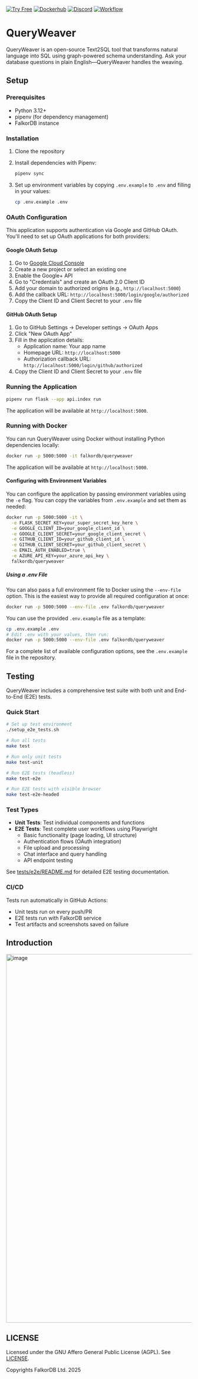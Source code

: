 [![Try Free](https://img.shields.io/badge/Try%20Free-FalkorDB%20Cloud-FF8101?labelColor=FDE900&link=https://app.falkordb.cloud)](https://app.falkordb.cloud)
[![Dockerhub](https://img.shields.io/docker/pulls/falkordb/queryweaver?label=Docker)](https://hub.docker.com/r/falkordb/queryweaver/)
[![Discord](https://img.shields.io/discord/1146782921294884966?style=flat-square)](https://discord.com/invite/6M4QwDXn2w)
[![Workflow](https://github.com/FalkorDB/QueryWeaver/actions/workflows/pylint.yml/badge.svg?branch=main)](https://github.com/FalkorDB/QueryWeaver/actions/workflows/pylint.yml)

# QueryWeaver

QueryWeaver is an open-source Text2SQL tool that transforms natural language into SQL using graph-powered schema understanding. Ask your database questions in plain English—QueryWeaver handles the weaving.

## Setup

### Prerequisites

- Python 3.12+
- pipenv (for dependency management)
- FalkorDB instance

### Installation

1. Clone the repository
2. Install dependencies with Pipenv:
   ```bash
   pipenv sync
   ```

3. Set up environment variables by copying `.env.example` to `.env` and filling in your values:
   ```bash
   cp .env.example .env
   ```

### OAuth Configuration

This application supports authentication via Google and GitHub OAuth. You'll need to set up OAuth applications for both providers:

#### Google OAuth Setup

1. Go to [Google Cloud Console](https://console.developers.google.com/)
2. Create a new project or select an existing one
3. Enable the Google+ API
4. Go to "Credentials" and create an OAuth 2.0 Client ID
5. Add your domain to authorized origins (e.g., `http://localhost:5000`)
6. Add the callback URL: `http://localhost:5000/login/google/authorized`
7. Copy the Client ID and Client Secret to your `.env` file

#### GitHub OAuth Setup

1. Go to GitHub Settings → Developer settings → OAuth Apps
2. Click "New OAuth App"
3. Fill in the application details:
   - Application name: Your app name
   - Homepage URL: `http://localhost:5000`
   - Authorization callback URL: `http://localhost:5000/login/github/authorized`
4. Copy the Client ID and Client Secret to your `.env` file

### Running the Application

```bash
pipenv run flask --app api.index run
```

The application will be available at `http://localhost:5000`.

### Running with Docker

You can run QueryWeaver using Docker without installing Python dependencies locally:

```bash
docker run -p 5000:5000 -it falkordb/queryweaver
```

The application will be available at `http://localhost:5000`.

#### Configuring with Environment Variables

You can configure the application by passing environment variables using the `-e` flag. You can copy the variables from `.env.example` and set them as needed:

```bash
docker run -p 5000:5000 -it \
  -e FLASK_SECRET_KEY=your_super_secret_key_here \
  -e GOOGLE_CLIENT_ID=your_google_client_id \
  -e GOOGLE_CLIENT_SECRET=your_google_client_secret \
  -e GITHUB_CLIENT_ID=your_github_client_id \
  -e GITHUB_CLIENT_SECRET=your_github_client_secret \
  -e EMAIL_AUTH_ENABLED=true \
  -e AZURE_API_KEY=your_azure_api_key \
  falkordb/queryweaver
```

##### Using a .env File

You can also pass a full environment file to Docker using the `--env-file` option. This is the easiest way to provide all required configuration at once:

```bash
docker run -p 5000:5000 --env-file .env falkordb/queryweaver
```

You can use the provided `.env.example` file as a template:

```bash
cp .env.example .env
# Edit .env with your values, then run:
docker run -p 5000:5000 --env-file .env falkordb/queryweaver
```

For a complete list of available configuration options, see the `.env.example` file in the repository.

## Testing

QueryWeaver includes a comprehensive test suite with both unit and End-to-End (E2E) tests.

### Quick Start

```bash
# Set up test environment
./setup_e2e_tests.sh

# Run all tests
make test

# Run only unit tests
make test-unit

# Run E2E tests (headless)
make test-e2e

# Run E2E tests with visible browser
make test-e2e-headed
```

### Test Types

- **Unit Tests**: Test individual components and functions
- **E2E Tests**: Test complete user workflows using Playwright
  - Basic functionality (page loading, UI structure)
  - Authentication flows (OAuth integration)
  - File upload and processing
  - Chat interface and query handling
  - API endpoint testing

See [tests/e2e/README.md](tests/e2e/README.md) for detailed E2E testing documentation.

### CI/CD

Tests run automatically in GitHub Actions:
- Unit tests run on every push/PR
- E2E tests run with FalkorDB service
- Test artifacts and screenshots saved on failure

## Introduction

<img width="1863" height="996" alt="image" src="https://github.com/user-attachments/assets/a0be7bbd-0c99-4399-a302-2b9f7b419dd2" />


## LICENSE

Licensed under the GNU Affero General Public License (AGPL). See [LICENSE](LICENSE.txt).

Copyrights FalkorDB Ltd. 2025

